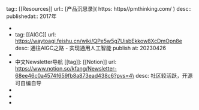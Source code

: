 tag:: [[Resources]] 
url:: [产品沉思录]( https: https//pmthinking.com/ ) 
desc:: 
publishedat:: 2017年

-
- tag: [[AIGC]]
  url: https://waytoagi.feishu.cn/wiki/QPe5w5g7UisbEkkow8XcDmOpn8e
  desc: 通往AIGC之路 - 实现通用人工智能
  publish at: 20230426
-
- 中文Newsletter导航
  [[tag]]: [[Notion]]
  url: https://www.notion.so/kfang/Newsletter-68ee46c0a4574f659fb8a873ead438c6?pvs=4\
  desc: 社区较活跃，开源可自编自导
-
-
-